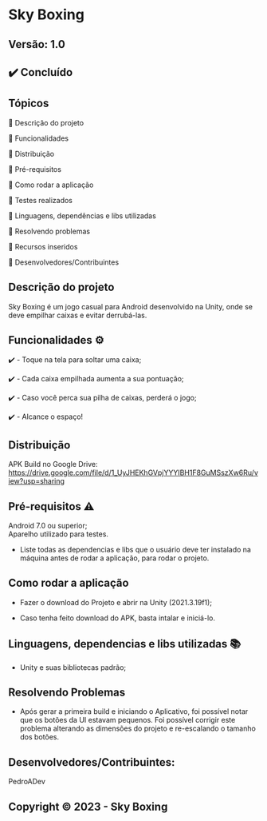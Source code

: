 # Sky Boxing
## Versão: 1.0 
## ✔️ Concluído

## Tópicos
🔹 Descrição do projeto 

🔹 Funcionalidades

🔹 Distribuição

🔹 Pré-requisitos

🔹 Como rodar a aplicação

🔹 Testes realizados

🔹 Linguagens, dependências e libs utilizadas

🔹 Resolvendo problemas

🔹 Recursos inseridos 

🔹 Desenvolvedores/Contribuintes

## Descrição do projeto
Sky Boxing é um jogo casual para Android desenvolvido na Unity, onde se deve empilhar caixas e evitar derrubá-las.

## Funcionalidades ⚙️
✔️ - Toque na tela para soltar uma caixa;

✔️ - Cada caixa empilhada aumenta a sua pontuação;

✔️ - Caso você perca sua pilha de caixas, perderá o jogo;

✔️ - Alcance o espaço!

## Distribuição
APK Build no Google Drive: https://drive.google.com/file/d/1_UyJHEKhGVpjYYYIBH1F8GuMSszXw6Ru/view?usp=sharing

## Pré-requisitos ⚠️    
Android 7.0 ou superior;  
Aparelho utilizado para testes.
- Liste todas as dependencias e libs que o usuário deve ter instalado na máquina antes de rodar a aplicação, para rodar o projeto.

## Como rodar a aplicação 
- Fazer o download do Projeto e abrir na Unity (2021.3.19f1);

- Caso tenha feito download do APK, basta intalar e iniciá-lo.


## Linguagens, dependencias e libs utilizadas 📚
- Unity e suas bibliotecas padrão;

## Resolvendo Problemas 
- Após gerar a primeira build e iniciando o Aplicativo, foi possível notar que os botões da UI estavam pequenos. Foi possível corrigir este problema alterando as dimensões do projeto e re-escalando o tamanho dos botões.

## Desenvolvedores/Contribuintes:
PedroADev

## Copyright ©️ 2023 - Sky Boxing
